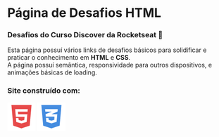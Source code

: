# Página de Desafios HTML
### Desafios do Curso Discover da Rocketseat 🚀
Esta página possuí vários links de desafios básicos para solidificar e praticar o conhecimento em **HTML** e **CSS**. <br/>
A página possuí semântica, responsividade para outros dispositivos, e animações básicas de loading.
### Site construído com:
<div>
<img src="https://github.com/luca-merighi/luca-merighi/blob/main/GHIcons/html.png?raw=true">
<img src="https://github.com/luca-merighi/luca-merighi/blob/main/GHIcons/css.png?raw=true">
</div>
<br/>
